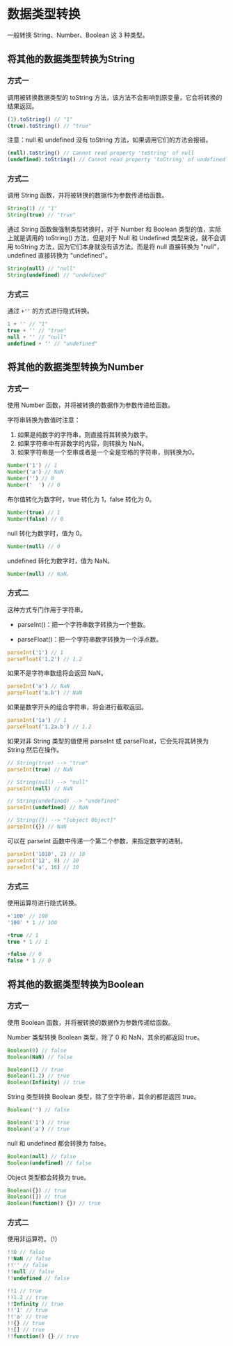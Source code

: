 # 数据类型转换

一般转换 String、Number、Boolean 这 3 种类型。

## 将其他的数据类型转换为String

### 方式一

调用被转换数据类型的 toString 方法，该方法不会影响到原变量，它会将转换的结果返回。

```js
(1).toString() // "1"
(true).toString() // "true"
```

注意：null 和 undefined 没有 toString 方法，如果调用它们的方法会报错。
```js
(null).toString() // Cannot read property 'toString' of null
(undefined).toString() // Cannot read property 'toString' of undefined
```

### 方式二

调用 String 函数，并将被转换的数据作为参数传递给函数。

```js
String(1) // "1"
String(true) // "true"
```

通过 String 函数做强制类型转换时，对于 Number 和 Boolean 类型的值，实际上就是调用的 toString() 方法，但是对于 Null 和 Undefined 类型来说，就不会调用 toString 方法，因为它们本身就没有该方法。而是将 null 直接转换为 "null"，undefined 直接转换为 "undefined"。

```js
String(null) // "null"
String(undefined) // "undefined"
```

### 方式三

通过 `+''` 的方式进行隐式转换。

```js
1 + '' // "1"
true + '' // "true"
null + '' // "null"
undefined + '' // "undefined"
```

## 将其他的数据类型转换为Number

### 方式一

使用 Number 函数，并将被转换的数据作为参数传递给函数。

字符串转换为数值时注意：

1. 如果是纯数字的字符串，则直接将其转换为数字。
2. 如果字符串中有非数字的内容，则转换为 NaN。
3. 如果字符串是一个空串或者是一个全是空格的字符串，则转换为0。

```js
Number('1') // 1
Number('a') // NaN
Number('') // 0
Number('  ') // 0
```

布尔值转化为数字时，true 转化为 1，false 转化为 0。

```js
Number(true) // 1
Number(false) // 0
```

null 转化为数字时，值为 0。

```js
Number(null) // 0
```

undefined 转化为数字时，值为 NaN。

```js
Number(null) // NaN。
```

### 方式二

这种方式专门作用于字符串。

- parseInt()：把一个字符串数字转换为一个整数。

- parseFloat()：把一个字符串数字转换为一个浮点数。

```js
parseInt('1') // 1
parseFloat('1.2') // 1.2
```

如果不是字符串数组将会返回 NaN。

```js
parseInt('a') // NaN
parseFloat('a.b') // NaN
```

如果是数字开头的组合字符串，将会进行截取返回。

```js
parseInt('1a') // 1
parseFloat('1.2a.b') // 1.2
```

如果对非 String 类型的值使用 parseInt 或 parseFloat，它会先将其转换为 String 然后在操作。

```js
// String(true) --> "true"
parseInt(true) // NaN

// String(null) --> "null"
parseInt(null) // NaN

// String(undefined) --> "undefined"
parseInt(undefined) // NaN

// String({}) --> "[object Object]"
parseInt({}) // NaN
```

可以在 parseInt 函数中传递一个第二个参数，来指定数字的进制。

```js
parseInt('1010', 2) // 10
parseInt('12', 8) // 10
parseInt('a', 16) // 10
```

### 方式三

使用运算符进行隐式转换。

```js
+'100' // 100
'100' * 1 // 100

+true // 1
true * 1 // 1

+false // 0
false * 1 // 0
```

## 将其他的数据类型转换为Boolean

### 方式一

使用 Boolean 函数，并将被转换的数据作为参数传递给函数。

Number 类型转换 Boolean 类型，除了 0 和 NaN，其余的都返回 true。

```js
Boolean(0) // false
Boolean(NaN) // false

Boolean(1) // true
Boolean(1.2) // true
Boolean(Infinity) // true
```

String 类型转换 Boolean 类型，除了空字符串，其余的都是返回 true。

```js
Boolean('') // false

Boolean('1') // true
Boolean('a') // true
```

null 和 undefined 都会转换为 false。

```js
Boolean(null) // false
Boolean(undefined) // false
```

Object 类型都会转换为 true。

```js
Boolean({}) // true
Boolean([]) // true
Boolean(function() {}) // true
```

### 方式二

使用非运算符。（!）

```js
!!0 // false
!!NaN // false
!!'' // false
!!null // false
!!undefined // false

!!1 // true
!!1.2 // true
!!Infinity // true
!!'1' // true
!!'a' // true
!!{} // true
!![] // true
!!function() {} // true
```
